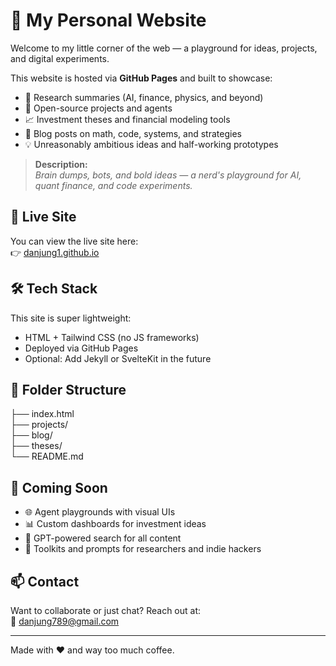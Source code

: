 # 🧠 My Personal Website

Welcome to my little corner of the web — a playground for ideas, projects, and digital experiments.

This website is hosted via **GitHub Pages** and built to showcase:
- 🔬 Research summaries (AI, finance, physics, and beyond)
- 🤖 Open-source projects and agents
- 📈 Investment theses and financial modeling tools
- 🧩 Blog posts on math, code, systems, and strategies
- 💡 Unreasonably ambitious ideas and half-working prototypes

> **Description:**  
> *Brain dumps, bots, and bold ideas — a nerd's playground for AI, quant finance, and code experiments.*

## 🚀 Live Site

You can view the live site here:  
👉 [danjung1.github.io]([https://yourusername.github.io](https://danjung1.github.io/dan-jung/))

## 🛠️ Tech Stack

This site is super lightweight:
- HTML + Tailwind CSS (no JS frameworks)
- Deployed via GitHub Pages
- Optional: Add Jekyll or SvelteKit in the future

## 📂 Folder Structure

├── index.html <br>
├── projects/ <br>
├── blog/  <br>
├── theses/  <br>
└── README.md  <br>


## 🧪 Coming Soon

- 🌐 Agent playgrounds with visual UIs
- 📊 Custom dashboards for investment ideas
- 🧠 GPT-powered search for all content
- 🧰 Toolkits and prompts for researchers and indie hackers

## 📫 Contact

Want to collaborate or just chat? Reach out at:  
📧 [danjung789@gmail.com](mailto:danjung789@gmail.com)

---

Made with ❤️ and way too much coffee.
